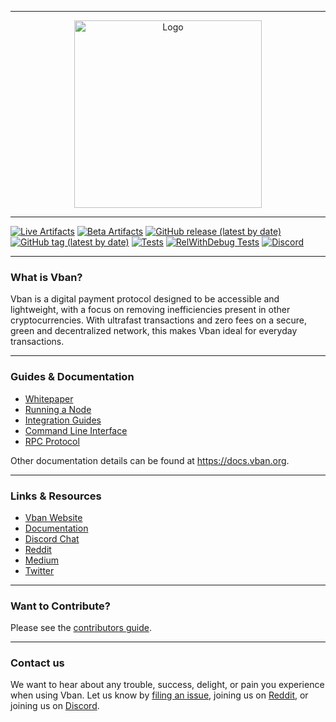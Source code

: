 <hr />
<div align="center">
    <img src="images/logo.svg" alt="Logo" width='300px' height='auto'/>
</div>
<hr />

[![Live Artifacts](https://github.com/nanocurrency/vban-node/workflows/Live/badge.svg)](https://github.com/nanocurrency/vban-node/actions?query=workflow%3ALive)
[![Beta Artifacts](https://github.com/nanocurrency/vban-node/workflows/Beta/badge.svg)](https://github.com/nanocurrency/vban-node/actions?query=workflow%3ABeta)
[![GitHub release (latest by date)](https://img.shields.io/github/v/release/nanocurrency/vban-node)](https://github.com/nanocurrency/vban-node/releases/latest)
[![GitHub tag (latest by date)](https://img.shields.io/github/v/tag/nanocurrency/vban-node?color=darkblue&label=beta)](https://github.com/nanocurrency/vban-node/tags)
[![Tests](https://github.com/nanocurrency/vban-node/workflows/Tests/badge.svg)](https://github.com/nanocurrency/vban-node/actions?query=workflow%3ATests)
[![RelWithDebug Tests](https://github.com/nanocurrency/vban-node/workflows/Release%20Tests/badge.svg)](https://github.com/nanocurrency/vban-node/actions?query=workflow%3A%22Release+Tests%22)
[![Discord](https://img.shields.io/badge/discord-join%20chat-orange.svg)](https://chat.vban.org)

---

### What is Vban?

Vban is a digital payment protocol designed to be accessible and lightweight, with a focus on removing inefficiencies present in other cryptocurrencies. With ultrafast transactions and zero fees on a secure, green and decentralized network, this makes Vban ideal for everyday transactions.

---

### Guides & Documentation

* [Whitepaper](https://vban.org/en/whitepaper)
* [Running a Node](https://docs.vban.org/running-a-node/overview/)
* [Integration Guides](https://docs.vban.org/integration-guides/the-basics/)
* [Command Line Interface](https://docs.vban.org/commands/command-line-interface/)
* [RPC Protocol](https://docs.vban.org/commands/rpc-protocol/)

Other documentation details can be found at https://docs.vban.org.

---

### Links & Resources

* [Vban Website](https://vban.org)
* [Documentation](https://docs.vban.org)
* [Discord Chat](https://chat.vban.org/)
* [Reddit](https://reddit.com/r/nanocurrency)
* [Medium](https://medium.com/nanocurrency)
* [Twitter](https://twitter.com/vban)

---

### Want to Contribute?

Please see the [contributors guide](https://docs.vban.org/node-implementation/contributing/).

---

### Contact us

We want to hear about any trouble, success, delight, or pain you experience when
using Vban. Let us know by [filing an issue](https://github.com/nanocurrency/vban-node/issues), joining us on [Reddit](https://reddit.com/r/nanocurrency), or joining us on [Discord](https://chat.vban.org/).
